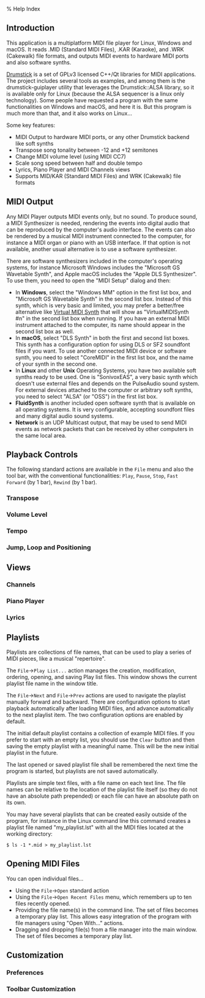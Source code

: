 % Help Index

## Introduction

This application is a multiplatform MIDI file player for Linux, Windows and 
macOS. It reads .MID (Standard MIDI Files), .KAR (Karaoke), and .WRK (Cakewalk) 
file formats, and outputs MIDI events to hardware MIDI ports and also software 
synths.

[Drumstick](https://drumstick.sourceforge.io) is a set of GPLv3 
licensed C++/Qt libraries for MIDI applications. The project includes several 
tools as examples, and among them is the drumstick-guiplayer utility that 
leverages the Drumstick::ALSA library, so it is available only for Linux 
(because the ALSA sequencer is a linux only technology). Some people have 
requested a program with the same functionalities on Windows and macOS, and 
here it is. But this program is much more than that, and it also works on 
Linux...

Some key features:

* MIDI Output to hardware MIDI ports, or any other Drumstick backend like soft
  synths
* Transpose song tonality between -12 and +12 semitones
* Change MIDI volume level (using MIDI CC7)
* Scale song speed between half and double tempo
* Lyrics, Piano Player and MIDI Channels views
* Supports MID/KAR (Standard MIDI Files) and WRK (Cakewalk) file formats

## MIDI Output

Any MIDI Player outputs MIDI events only, but no sound. To produce sound, a MIDI 
Synthesizer is needed, rendering the events into digital audio that can be 
reproduced by the computer's audio interface. The events can also be rendered by
a musical MIDI instrument connected to the computer, for instance a MIDI organ
or piano with an USB interface. If that option is not available, another usual
alternative is to use a software synthesizer.

There are software synthesizers included in the computer's operating systems, 
for instance Microsoft Windows includes the "Microsoft GS Wavetable Synth", and
Apple macOS includes the "Apple DLS Synthesizer". To use them, you need to open
the "MIDI Setup" dialog and then:

* In **Windows**, select the "Windows MM" option in the first list box, and 
  "Microsoft GS Wavetable Synth" in the second list box. Instead of this synth,
  which is very basic and limited, you may prefer a better/free alternative like 
  [Virtual MIDI Synth](https://coolsoft.altervista.org/en/virtualmidisynth)
  that will show as "VirtualMIDISynth #n" in the second list box when running.
  If you have an external MIDI instrument attached to the computer, its name
  should appear in the second list box as well.
* In **macOS**, select "DLS Synth" in both the first and second list boxes. 
  This synth has a configuration option for using DLS or SF2 soundfont files if 
  you want. To use another connected MIDI device or software synth, 
  you need to select "CoreMIDI" in the first list box, and the name of your
  synth in the second one.
* In **Linux** and other **Unix** Operating Systems, you have two available soft
  synths ready to be used. One is "SonivoxEAS", a very basic synth which doesn't
  use external files and depends on the PulseAudio sound system. For external
  devices attached to the computer or arbitrary soft synths, you need to select
  "ALSA" (or "OSS") in the first list box.
* **FluidSynth** is another included open software synth that is available on 
  all operating systems. It is very configurable, accepting soundfont files and
  many digital audio sound systems.
* **Network** is an UDP Multicast output, that may be used to send MIDI events 
  as network packets that can be received by other computers in the same local 
  area.

## Playback Controls

The following standard actions are available in the `File` menu and also the
tool bar, with the conventional functionalities: `Play`, `Pause`, `Stop`, 
`Fast Forward` (by 1 bar), `Rewind` (by 1 bar).

### Transpose

### Volume Level

### Tempo

### Jump, Loop and Positioning

## Views

### Channels

### Piano Player

### Lyrics

## Playlists

Playlists are collections of file names, that can be used to play a series 
of MIDI pieces, like a musical "repertoire".

The `File`->`Play List...` action manages the creation, modification, ordering, 
opening, and saving Play list files. This window shows the current playlist 
file name in the window title.

The `File`->`Next` and `File`->`Prev` actions are used to navigate the playlist
manually forward and backward. There are configuration options to start playback 
automatically after loading MIDI files, and advance automatically to the next 
playlist item. The two configuration options are enabled by default.

The initial default playlist contains a collection of example MIDI files. If
you prefer to start with an empty list, you should use the `Clear` button and
then saving the empty playlist with a meaningful name. This will be the new 
initial playlist in the future.

The last opened or saved playlist file shall be remembered the next time the 
program is started, but playlists are not saved automatically.

Playlists are simple text files, with a file name on each text line. The file 
names can be relative to the location of the playlist file itself (so they do 
not have an absolute path prepended) or each file can have an absolute path on 
its own.

You may have several playlists that can be created easily outside of the 
program, for instance in the Linux command line this command creates a playlist 
file named "my_playlist.lst" with all the MIDI files located at the working 
directory:

~~~
$ ls -1 *.mid > my_playlist.lst
~~~

## Opening MIDI Files

You can open individual files...

* Using the `File`->`Open` standard action
* Using the `File`->`Open Recent Files` menu, which remembers up to ten files 
  recently opened.
* Providing the file name(s) in the command line. The set of files becomes a
  temporary play list. This allows easy integration of the program with file
  managers using "Open With..." actions.
* Dragging and dropping file(s) from a file manager into the main window. The 
  set of files becomes a temporary play list.

## Customization

### Preferences

### Toolbar Customization

